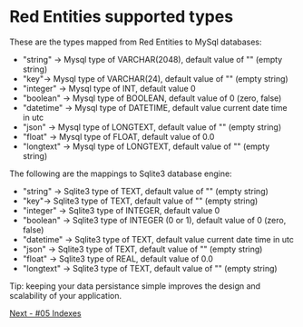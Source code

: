# Red Entities supported types

These are the types mapped from Red Entities to MySql databases:

* "string" -> Mysql type of VARCHAR(2048), default value of "" (empty string)
* "key"-> Mysql type of VARCHAR(24), default value of "" (empty string)
* "integer" -> Mysql type of INT, default value 0
* "boolean" -> Mysql type of BOOLEAN, default value of 0 (zero, false)
* "datetime" -> Mysql type of DATETIME, default value current date time in utc
* "json" -> Mysql type of LONGTEXT, default value of "" (empty string)
* "float" -> Mysql type of FLOAT, default value of 0.0
* "longtext" -> Mysql type of LONGTEXT, default value of "" (empty string)

The following are the mappings to Sqlite3 database engine:

* "string" -> Sqlite3 type of TEXT, default value of "" (empty string)
* "key"-> Sqlite3 type of TEXT, default value of "" (empty string)
* "integer" -> Sqlite3 type of INTEGER, default value 0
* "boolean" -> Sqlite3 type of INTEGER (0 or 1), default value of 0 (zero, false)
* "datetime" -> Sqlite3 type of TEXT, default value current date time in utc
* "json" -> Sqlite3 type of TEXT, default value of "" (empty string)
* "float" -> Sqlite3 type of REAL, default value of 0.0
* "longtext" -> Sqlite3 type of TEXT, default value of "" (empty string)

Tip: keeping your data persistance simple improves the design and scalability of your application.

[Next - #05 Indexes](/docs/05-indexes.md)
